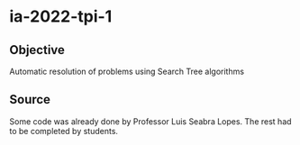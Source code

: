 # ia-2022-tpi-1

## Objective

Automatic resolution of problems using Search Tree algorithms

## Source
Some code was already done by Professor Luis Seabra Lopes.
The rest had to be completed by students.
